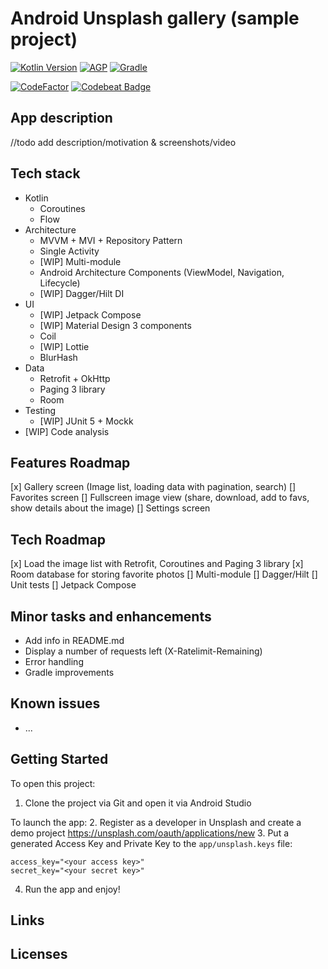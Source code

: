# Android Unsplash gallery (sample project)

[![Kotlin Version](https://img.shields.io/badge/Kotlin-1.8.x-blue.svg)](https://kotlinlang.org)
[![AGP](https://img.shields.io/badge/AGP-8.x-blue?style=flat)](https://developer.android.com/studio/releases/gradle-plugin)
[![Gradle](https://img.shields.io/badge/Gradle-8.x-blue?style=flat)](https://gradle.org)

[![CodeFactor](https://www.codefactor.io/repository/github/maxmakarovdev/android-unsplash-gallery-sample/badge)](https://www.codefactor.io/repository/github/maxmakarovdev/android-unsplash-gallery-sample)
[![Codebeat Badge](https://codebeat.co/badges/c95841e4-1bd9-41ea-965b-1c451fe5697f)](https://codebeat.co/projects/github-com-maxmakarovdev-android-unsplash-gallery-sample-master)


## App description

//todo add description/motivation & screenshots/video


## Tech stack

* Kotlin
   * Coroutines
   * Flow
* Architecture
  * MVVM + MVI + Repository Pattern
  * Single Activity
  * [WIP] Multi-module
  * Android Architecture Components (ViewModel, Navigation, Lifecycle)
  * [WIP] Dagger/Hilt DI
* UI
  * [WIP] Jetpack Compose
  * [WIP] Material Design 3 components
  * Coil
  * [WIP] Lottie
  * BlurHash
* Data
  * Retrofit + OkHttp
  * Paging 3 library
  * Room
* Testing
  * [WIP] JUnit 5 + Mockk
* [WIP] Code analysis


## Features Roadmap

[x] Gallery screen (Image list, loading data with pagination, search)
[] Favorites screen
[] Fullscreen image view (share, download, add to favs, show details about the image)
[] Settings screen


## Tech Roadmap

[x] Load the image list with Retrofit, Coroutines and Paging 3 library
[x] Room database for storing favorite photos
[] Multi-module
[] Dagger/Hilt
[] Unit tests
[] Jetpack Compose


## Minor tasks and enhancements 

* Add info in README.md
* Display a number of requests left (X-Ratelimit-Remaining)
* Error handling
* Gradle improvements


## Known issues

* ...


## Getting Started

To open this project:
1. Clone the project via Git and open it via Android Studio

To launch the app:
2. Register as a developer in Unsplash and create a demo project https://unsplash.com/oauth/applications/new
3. Put a generated Access Key and Private Key to the `app/unsplash.keys` file:
   ```
   access_key="<your access key>"
   secret_key="<your secret key>"
   ```
4. Run the app and enjoy!


## Links


## Licenses
